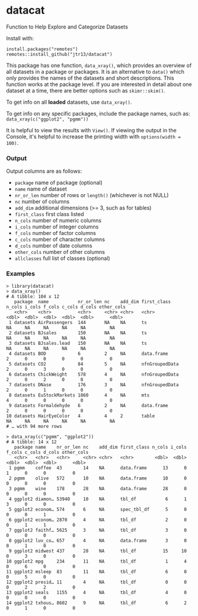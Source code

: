 # datacat
Function to Help Explore and Categorize Datasets

Install with:
```
install.packages("remotes")
remotes::install_github("jtr13/datacat")
```

This package has one function, `data_xray()`, which provides an overview of all datasets in a package or packages. It is an alternative to `data()` which only provides the names of the datasets and short descriptions. This function works at the package level. If you are interested in detail about one dataset at a time, there are better options such as `skimr::skim()`. 

To get info on all **loaded** datasets, use `data_xray()`.

To get info on any specific packages, include the package names, such as:
`data_xray(c("ggplot2", "pgmm"))`

It is helpful to view the results with `View()`. If viewing the output in the Console, it's helpful to increase the printing width with `options(width = 100)`.

### Output

Output columns are as follows:

* `package` name of package (optional)
* `name` name of dataset
* `nr_or_len` number of rows or `length()` (whichever is not NULL)
* `nc` number of columns
* `add_dim` additional dimensions (>= 3, such as for tables)
* `first_class` first class listed
* `n_cols` number of numeric columns
* `i_cols` number of integer columns
* `f_cols` number of factor columns
* `c_cols` number of character columns
* `d_cols` number of date columns
* `other_cols` number of other columns
* `allclasses` full list of classes (optional)

### Examples

```
> library(datacat)
> data_xray()
# A tibble: 104 x 12
   package  name           nr_or_len nc    add_dim first_class    n_cols i_cols f_cols c_cols d_cols other_cols
   <chr>    <chr>          <chr>     <chr> <chr>   <chr>           <dbl>  <dbl>  <dbl>  <dbl>  <dbl>      <dbl>
 1 datasets AirPassengers  144       NA    NA      ts                 NA     NA     NA     NA     NA         NA
 2 datasets BJsales        150       NA    NA      ts                 NA     NA     NA     NA     NA         NA
 3 datasets BJsales.lead   150       NA    NA      ts                 NA     NA     NA     NA     NA         NA
 4 datasets BOD            6         2     NA      data.frame          2      0      0      0      0          0
 5 datasets CO2            84        5     NA      nfnGroupedData      2      0      3      0      0          0
 6 datasets ChickWeight    578       4     NA      nfnGroupedData      2      0      2      0      0          0
 7 datasets DNase          176       3     NA      nfnGroupedData      2      0      1      0      0          0
 8 datasets EuStockMarkets 1860      4     NA      mts                 4      0      0      0      0          0
 9 datasets Formaldehyde   6         2     NA      data.frame          2      0      0      0      0          0
10 datasets HairEyeColor   4         4     2       table              NA     NA     NA     NA     NA         NA
# … with 94 more rows
```


```
> data_xray(c("pgmm", "ggplot2"))
# A tibble: 14 x 12
   package name    nr_or_len nc    add_dim first_class n_cols i_cols f_cols c_cols d_cols other_cols
   <chr>   <chr>   <chr>     <chr> <chr>   <chr>        <dbl>  <dbl>  <dbl>  <dbl>  <dbl>      <dbl>
 1 pgmm    coffee  43        14    NA      data.frame      13      0      1      0      0          0
 2 pgmm    olive   572       10    NA      data.frame      10      0      0      0      0          0
 3 pgmm    wine    178       28    NA      data.frame      28      0      0      0      0          0
 4 ggplot2 diamon… 53940     10    NA      tbl_df           6      1      3      0      0          0
 5 ggplot2 econom… 574       6     NA      spec_tbl_df      5      0      0      0      1          0
 6 ggplot2 econom… 2870      4     NA      tbl_df           2      0      0      1      1          0
 7 ggplot2 faithf… 5625      3     NA      tbl_df           3      0      0      0      0          0
 8 ggplot2 luv_co… 657       4     NA      data.frame       3      0      0      1      0          0
 9 ggplot2 midwest 437       28    NA      tbl_df          15     10      0      3      0          0
10 ggplot2 mpg     234       11    NA      tbl_df           1      4      0      6      0          0
11 ggplot2 msleep  83        11    NA      tbl_df           6      0      0      5      0          0
12 ggplot2 presid… 11        4     NA      tbl_df           0      0      0      2      2          0
13 ggplot2 seals   1155      4     NA      tbl_df           4      0      0      0      0          0
14 ggplot2 txhous… 8602      9     NA      tbl_df           6      2      0      1      0          0
```


